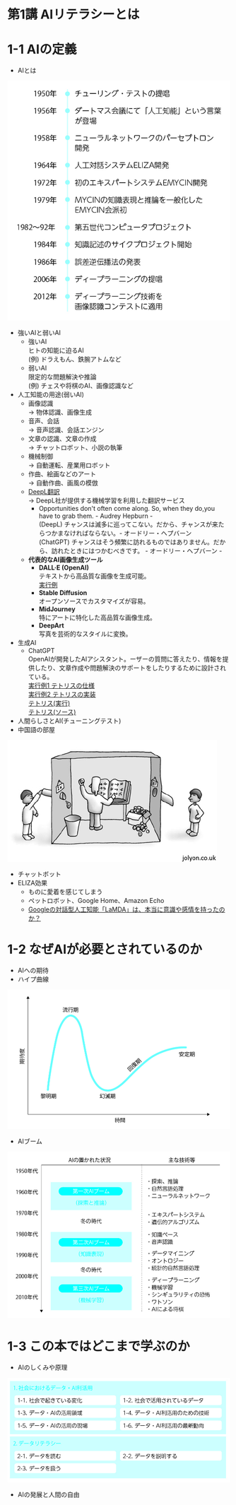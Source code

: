 # 第1講 AIリテラシーとは

# 1-1 AIの定義
- AIとは

<div>
  <img src="./images/chap01/1-1.jpg" widht="50%">
</div>

- 強いAIと弱いAI
  - 強いAI  
  ヒトの知能に迫るAI  
    (例) ドラえもん、鉄腕アトムなど
  - 弱いAI  
  限定的な問題解決や推論  
  (例) チェスや将棋のAI、画像認識など
- 人工知能の用途(弱いAI)
  - 画像認識  
  → 物体認識、画像生成
  - 音声、会話  
  → 音声認識、会話エンジン
  - 文章の認識、文章の作成  
  → チャットロボット、小説の執筆
  - 機械制御  
  → 自動運転、産業用ロボット
  - 作曲、絵画などのアート  
  → 自動作曲、画風の模倣
  - [DeepL翻訳](https://www.deepl.com/ja/translator)  
  → DeepL社が提供する機械学習を利用した翻訳サービス
    - Opportunities don't often come along. So, when they do,you have to grab them. - Audrey Hepburn -  
    (DeepL) チャンスは滅多に巡ってこない。だから、チャンスが来たらつかまなければならない。- オードリー・ヘプバーン  
    (ChatGPT) チャンスはそう頻繁に訪れるものではありません。だから、訪れたときにはつかむべきです。  - オードリー・ヘプバーン -
  - **代表的なAI画像生成ツール**
    - **DALL·E (OpenAI)**  
   テキストから高品質な画像を生成可能。  
   [実行例](https://chatgpt.com/share/677f1cc1-1b84-8002-a92b-6c2a8ab3cf1d)
    - **Stable Diffusion**  
   オープンソースでカスタマイズが容易。
    - **MidJourney**  
   特にアートに特化した高品質な画像生成。
    - **DeepArt**  
   写真を芸術的なスタイルに変換。
- 生成AI
  - ChatGPT  
  OpenAIが開発したAIアシスタント。ーザーの質問に答えたり、情報を提供したり、文章作成や問題解決のサポートをしたりするために設計されている。  
  [実行例1 テトリスの仕様](https://chatgpt.com/share/677e0423-d408-8002-9038-42035c429ac0)  
  [実行例2 テトリスの実装](https://chatgpt.com/share/67807a13-bb30-8002-9096-87b5bb97f76f)  
  [テトリス(実行)](https://kimiyukiyamauchi.github.io/tetris.js/)  
  [テトリス(ソース)](https://github.com/KimiyukiYamauchi/tetris.js)  
- 人間らしさとAI(チューニングテスト)
- 中国語の部屋
<div>
  <img src="./images/chap01/1-2.jpg" widht="50%">
</div>

- チャットボット
- ELIZA効果
  - ものに愛着を感じてしまう
  - ペットロボット、Google Home、Amazon Echo
  - [Googleの対話型人工知能「LaMDA」は、本当に意識や感情を持ったのか？](https://note.com/it_navi/n/nbbe6a38f6fd7)
# 1-2 なぜAIが必要とされているのか
- AIへの期待
- ハイプ曲線
<div>
  <img src="./images/chap01/1-3.jpg" widht="50%">
</div>

- AIブーム
<div>
  <img src="./images/chap01/1-4.jpg" widht="50%">
</div>

# 1-3 この本ではどこまで学ぶのか
- AIのしくみや原理
<div>
  <img src="./images/chap01/1-5.jpg" widht="50%">
</div>

- AIの発展と人間の自由